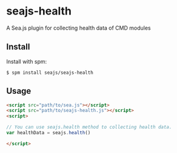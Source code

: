 seajs-health
============

A Sea.js plugin for collecting health data of CMD modules


Install
-------

Install with spm:

    $ spm install seajs/seajs-health


Usage
-----

```html
<script src="path/to/sea.js"></script>
<script src="path/to/seajs-health.js"></script>
<script>

// You can use seajs.health method to collecting health data.
var healthData = seajs.health()

</script>
```
